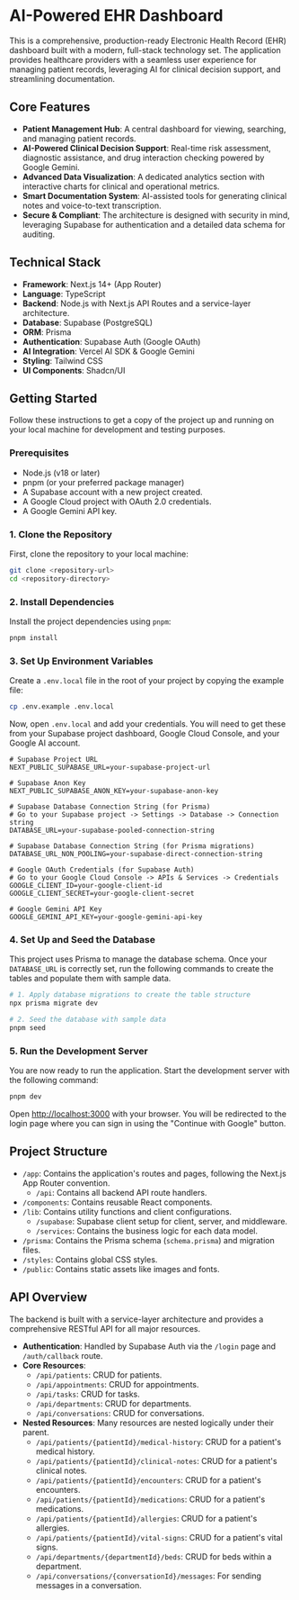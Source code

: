 # AI-Powered EHR Dashboard

This is a comprehensive, production-ready Electronic Health Record (EHR) dashboard built with a modern, full-stack technology set. The application provides healthcare providers with a seamless user experience for managing patient records, leveraging AI for clinical decision support, and streamlining documentation.

## Core Features

-   **Patient Management Hub**: A central dashboard for viewing, searching, and managing patient records.
-   **AI-Powered Clinical Decision Support**: Real-time risk assessment, diagnostic assistance, and drug interaction checking powered by Google Gemini.
-   **Advanced Data Visualization**: A dedicated analytics section with interactive charts for clinical and operational metrics.
-   **Smart Documentation System**: AI-assisted tools for generating clinical notes and voice-to-text transcription.
-   **Secure & Compliant**: The architecture is designed with security in mind, leveraging Supabase for authentication and a detailed data schema for auditing.

## Technical Stack

-   **Framework**: Next.js 14+ (App Router)
-   **Language**: TypeScript
-   **Backend**: Node.js with Next.js API Routes and a service-layer architecture.
-   **Database**: Supabase (PostgreSQL)
-   **ORM**: Prisma
-   **Authentication**: Supabase Auth (Google OAuth)
-   **AI Integration**: Vercel AI SDK & Google Gemini
-   **Styling**: Tailwind CSS
-   **UI Components**: Shadcn/UI

## Getting Started

Follow these instructions to get a copy of the project up and running on your local machine for development and testing purposes.

### Prerequisites

-   Node.js (v18 or later)
-   pnpm (or your preferred package manager)
-   A Supabase account with a new project created.
-   A Google Cloud project with OAuth 2.0 credentials.
-   A Google Gemini API key.

### 1. Clone the Repository

First, clone the repository to your local machine:

```bash
git clone <repository-url>
cd <repository-directory>
```

### 2. Install Dependencies

Install the project dependencies using `pnpm`:

```bash
pnpm install
```

### 3. Set Up Environment Variables

Create a `.env.local` file in the root of your project by copying the example file:

```bash
cp .env.example .env.local
```

Now, open `.env.local` and add your credentials. You will need to get these from your Supabase project dashboard, Google Cloud Console, and your Google AI account.

```
# Supabase Project URL
NEXT_PUBLIC_SUPABASE_URL=your-supabase-project-url

# Supabase Anon Key
NEXT_PUBLIC_SUPABASE_ANON_KEY=your-supabase-anon-key

# Supabase Database Connection String (for Prisma)
# Go to your Supabase project -> Settings -> Database -> Connection string
DATABASE_URL=your-supabase-pooled-connection-string

# Supabase Database Connection String (for Prisma migrations)
DATABASE_URL_NON_POOLING=your-supabase-direct-connection-string

# Google OAuth Credentials (for Supabase Auth)
# Go to your Google Cloud Console -> APIs & Services -> Credentials
GOOGLE_CLIENT_ID=your-google-client-id
GOOGLE_CLIENT_SECRET=your-google-client-secret

# Google Gemini API Key
GOOGLE_GEMINI_API_KEY=your-google-gemini-api-key
```

### 4. Set Up and Seed the Database

This project uses Prisma to manage the database schema. Once your `DATABASE_URL` is correctly set, run the following commands to create the tables and populate them with sample data.

```bash
# 1. Apply database migrations to create the table structure
npx prisma migrate dev

# 2. Seed the database with sample data
pnpm seed
```

### 5. Run the Development Server

You are now ready to run the application. Start the development server with the following command:

```bash
pnpm dev
```

Open [http://localhost:3000](http://localhost:3000) with your browser. You will be redirected to the login page where you can sign in using the "Continue with Google" button.

## Project Structure

-   `/app`: Contains the application's routes and pages, following the Next.js App Router convention.
    -   `/api`: Contains all backend API route handlers.
-   `/components`: Contains reusable React components.
-   `/lib`: Contains utility functions and client configurations.
    -   `/supabase`: Supabase client setup for client, server, and middleware.
    -   `/services`: Contains the business logic for each data model.
-   `/prisma`: Contains the Prisma schema (`schema.prisma`) and migration files.
-   `/styles`: Contains global CSS styles.
-   `/public`: Contains static assets like images and fonts.

## API Overview

The backend is built with a service-layer architecture and provides a comprehensive RESTful API for all major resources.

-   **Authentication**: Handled by Supabase Auth via the `/login` page and `/auth/callback` route.
-   **Core Resources**:
    -   `/api/patients`: CRUD for patients.
    -   `/api/appointments`: CRUD for appointments.
    -   `/api/tasks`: CRUD for tasks.
    -   `/api/departments`: CRUD for departments.
    -   `/api/conversations`: CRUD for conversations.
-   **Nested Resources**: Many resources are nested logically under their parent.
    -   `/api/patients/{patientId}/medical-history`: CRUD for a patient's medical history.
    -   `/api/patients/{patientId}/clinical-notes`: CRUD for a patient's clinical notes.
    -   `/api/patients/{patientId}/encounters`: CRUD for a patient's encounters.
    -   `/api/patients/{patientId}/medications`: CRUD for a patient's medications.
    -   `/api/patients/{patientId}/allergies`: CRUD for a patient's allergies.
    -   `/api/patients/{patientId}/vital-signs`: CRUD for a patient's vital signs.
    -   `/api/departments/{departmentId}/beds`: CRUD for beds within a department.
    -   `/api/conversations/{conversationId}/messages`: For sending messages in a conversation.